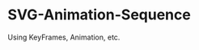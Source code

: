 # SVG-Animation-Sequence

Using KeyFrames, Animation, etc. 


<g-emoji class="g-emoji" alias="100" fallback-src="https://image.flaticon.com/icons/svg/1527/1527509.svg"></g-emoji>
